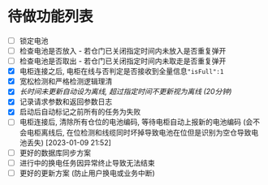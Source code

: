 # 待做功能列表

- [ ] 锁定电池
- [ ] 检查电池是否放入 - 若仓门已关闭指定时间内未放入是否重复弹开
- [ ] 检查电池是否取出 - 若仓门已关闭指定时间内未取走是否重复弹开
- [x] 电柜连接之后, 电柜在线与否判定是否接收到全量信息`"isFull":1`
- [x] 宽松检测和严格检测逻辑理清
- [x] *长时间未更新自动设为离线, 超过指定时间不更新视为离线 (20分钟)*
- [x] 记录请求参数和返回参数日志
- [x] 启动后自动标记之前所有的任务为失败
- [ ] 电柜连接后, 清除所有仓位的电池编码, 等待电柜自动上报新的电池编码 (会不会电柜离线后, 在位检测和线缆同时坏掉导致电池在位但是识别为空仓导致电池丢失) [2023-01-09 21:52]
- [ ] 更好的数据库同步方案
- [ ] 进行中的换电任务因异常终止导致无法结束
- [ ] 更好的更新方案 (防止用户换电或业务中断)